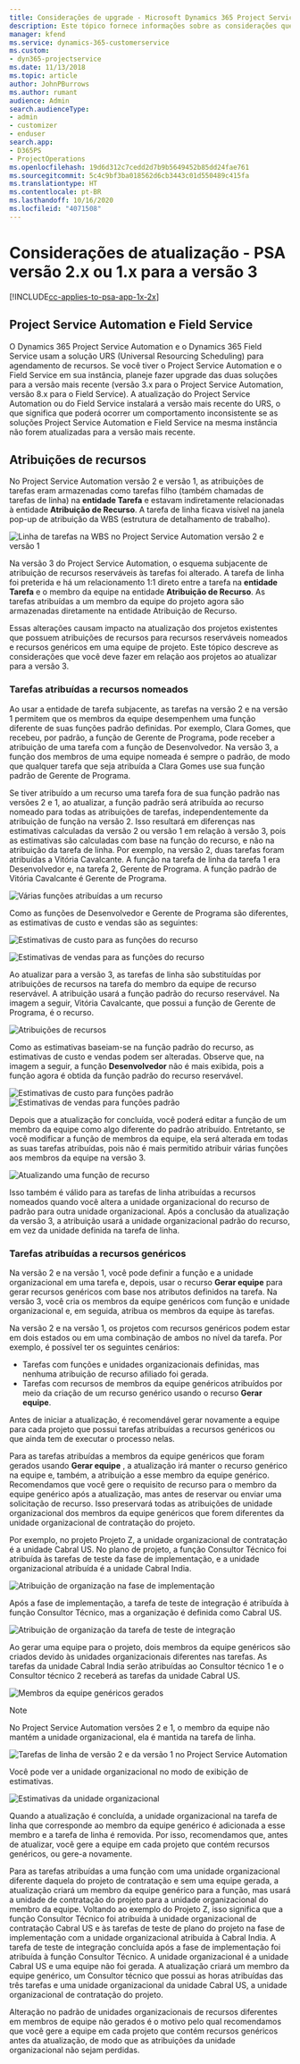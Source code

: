```yaml
---
title: Considerações de upgrade - Microsoft Dynamics 365 Project Service Automation versão 2.x ou 1.x para a versão 3
description: Este tópico fornece informações sobre as considerações que você deve fazer ao fazer upgrade da versão 2.x ou 1.x para a versão 3 do Project Service Automation.
manager: kfend
ms.service: dynamics-365-customerservice
ms.custom:
- dyn365-projectservice
ms.date: 11/13/2018
ms.topic: article
author: JohnPBurrows
ms.author: rumant
audience: Admin
search.audienceType:
- admin
- customizer
- enduser
search.app:
- D365PS
- ProjectOperations
ms.openlocfilehash: 19d6d312c7cedd2d7b9b5649452b85dd24fae761
ms.sourcegitcommit: 5c4c9bf3ba018562d6cb3443c01d550489c415fa
ms.translationtype: HT
ms.contentlocale: pt-BR
ms.lasthandoff: 10/16/2020
ms.locfileid: "4071508"
---
```

# <a name="upgrade-considerations---psa-version-2x-or-1x-to-version-3"></a>Considerações de atualização - PSA versão 2.x ou 1.x para a versão 3
[!INCLUDE[cc-applies-to-psa-app-1x-2x](../includes/cc-applies-to-psa-app-1x-2x.md)]

## <a name="project-service-automation-and-field-service"></a>Project Service Automation e Field Service
O Dynamics 365 Project Service Automation e o Dynamics 365 Field Service usam a solução URS (Universal Resourcing Scheduling) para agendamento de recursos. Se você tiver o Project Service Automation e o Field Service em sua instância, planeje fazer upgrade das duas soluções para a versão mais recente (versão 3.x para o Project Service Automation, versão 8.x para o Field Service). A atualização do Project Service Automation ou do Field Service instalará a versão mais recente do URS, o que significa que poderá ocorrer um comportamento inconsistente se as soluções Project Service Automation e Field Service na mesma instância não forem atualizadas para a versão mais recente.

## <a name="resource-assignments"></a>Atribuições de recursos
No Project Service Automation versão 2 e versão 1, as atribuições de tarefas eram armazenadas como tarefas filho (também chamadas de tarefas de linha) na **entidade Tarefa** e estavam indiretamente relacionadas à entidade **Atribuição de Recurso**. A tarefa de linha ficava visível na janela pop-up de atribuição da WBS (estrutura de detalhamento de trabalho).

![Linha de tarefas na WBS no Project Service Automation versão 2 e versão 1](media/upgrade-line-task-01.png)

Na versão 3 do Project Service Automation, o esquema subjacente de atribuição de recursos reserváveis às tarefas foi alterado. A tarefa de linha foi preterida e há um relacionamento 1:1 direto entre a tarefa na **entidade Tarefa** e o membro da equipe na entidade **Atribuição de Recurso**. As tarefas atribuídas a um membro da equipe do projeto agora são armazenadas diretamente na entidade Atribuição de Recurso.  

Essas alterações causam impacto na atualização dos projetos existentes que possuem atribuições de recursos para recursos reserváveis nomeados e recursos genéricos em uma equipe de projeto. Este tópico descreve as considerações que você deve fazer em relação aos projetos ao atualizar para a versão 3. 

### <a name="tasks-assigned-to-named-resources"></a>Tarefas atribuídas a recursos nomeados
Ao usar a entidade de tarefa subjacente, as tarefas na versão 2 e na versão 1 permitem que os membros da equipe desempenhem uma função diferente de suas funções padrão definidas. Por exemplo, Clara Gomes, que recebeu, por padrão, a função de Gerente de Programa, pode receber a atribuição de uma tarefa com a função de Desenvolvedor. Na versão 3, a função dos membros de uma equipe nomeada é sempre o padrão, de modo que qualquer tarefa que seja atribuída a Clara Gomes use sua função padrão de Gerente de Programa.

Se tiver atribuído a um recurso uma tarefa fora de sua função padrão nas versões 2 e 1, ao atualizar, a função padrão será atribuída ao recurso nomeado para todas as atribuições de tarefas, independentemente da atribuição de função na versão 2. Isso resultará em diferenças nas estimativas calculadas da versão 2 ou versão 1 em relação à versão 3, pois as estimativas são calculadas com base na função do recurso, e não na atribuição da tarefa de linha. Por exemplo, na versão 2, duas tarefas foram atribuídas a Vitória Cavalcante. A função na tarefa de linha da tarefa 1 era Desenvolvedor e, na tarefa 2, Gerente de Programa. A função padrão de Vitória Cavalcante é Gerente de Programa.

![Várias funções atribuídas a um recurso](media/upgrade-multiple-roles-02.png)

Como as funções de Desenvolvedor e Gerente de Programa são diferentes, as estimativas de custo e vendas são as seguintes:

![Estimativas de custo para as funções do recurso](media/upggrade-cost-estimates-03.png)

![Estimativas de vendas para as funções do recurso](media/upgrade-sales-estimates-04.png)

Ao atualizar para a versão 3, as tarefas de linha são substituídas por atribuições de recursos na tarefa do membro da equipe de recurso reservável. A atribuição usará a função padrão do recurso reservável. Na imagem a seguir, Vitória Cavalcante, que possui a função de Gerente de Programa, é o recurso.

![Atribuições de recursos](media/resource-assignment-v2-05.png)

Como as estimativas baseiam-se na função padrão do recurso, as estimativas de custo e vendas podem ser alteradas. Observe que, na imagem a seguir, a função **Desenvolvedor** não é mais exibida, pois a função agora é obtida da função padrão do recurso reservável.

![Estimativas de custo para funções padrão](media/resource-assignment-cost-estimate-06.png)
![Estimativas de vendas para funções padrão](media/resource-assignment-sales-estimate-07.png)

Depois que a atualização for concluída, você poderá editar a função de um membro da equipe como algo diferente do padrão atribuído. Entretanto, se você modificar a função de membros da equipe, ela será alterada em todas as suas tarefas atribuídas, pois não é mais permitido atribuir várias funções aos membros da equipe na versão 3.

![Atualizando uma função de recurso](media/resource-role-assignment-08.png)

Isso também é válido para as tarefas de linha atribuídas a recursos nomeados quando você altera a unidade organizacional do recurso de padrão para outra unidade organizacional. Após a conclusão da atualização da versão 3, a atribuição usará a unidade organizacional padrão do recurso, em vez da unidade definida na tarefa de linha.

### <a name="tasks-assigned-to-generic-resources"></a>Tarefas atribuídas a recursos genéricos
Na versão 2 e na versão 1, você pode definir a função e a unidade organizacional em uma tarefa e, depois, usar o recurso **Gerar equipe** para gerar recursos genéricos com base nos atributos definidos na tarefa. Na versão 3, você cria os membros da equipe genéricos com função e unidade organizacional e, em seguida, atribua os membros da equipe às tarefas.

Na versão 2 e na versão 1, os projetos com recursos genéricos podem estar em dois estados ou em uma combinação de ambos no nível da tarefa. Por exemplo, é possível ter os seguintes cenários:

- Tarefas com funções e unidades organizacionais definidas, mas nenhuma atribuição de recurso afiliado foi gerada.
- Tarefas com recursos de membros da equipe genéricos atribuídos por meio da criação de um recurso genérico usando o recurso **Gerar equipe**.

Antes de iniciar a atualização, é recomendável gerar novamente a equipe para cada projeto que possui tarefas atribuídas a recursos genéricos ou que ainda tem de executar o processo nelas.

Para as tarefas atribuídas a membros da equipe genéricos que foram gerados usando **Gerar equipe** , a atualização irá manter o recurso genérico na equipe e, também, a atribuição a esse membro da equipe genérico. Recomendamos que você gere o requisito de recurso para o membro da equipe genérico após a atualização, mas antes de reservar ou enviar uma solicitação de recurso. Isso preservará todas as atribuições de unidade organizacional dos membros da equipe genéricos que forem diferentes da unidade organizacional de contratação do projeto.

Por exemplo, no projeto Projeto Z, a unidade organizacional de contratação é a unidade Cabral US. No plano de projeto, a função Consultor Técnico foi atribuída às tarefas de teste da fase de implementação, e a unidade organizacional atribuída é a unidade Cabral India.

![Atribuição de organização na fase de implementação](media/org-unit-assignment-09.png)

Após a fase de implementação, a tarefa de teste de integração é atribuída à função Consultor Técnico, mas a organização é definida como Cabral US.  

![Atribuição de organização da tarefa de teste de integração](media/org-unit-generate-team-10.png)

Ao gerar uma equipe para o projeto, dois membros da equipe genéricos são criados devido às unidades organizacionais diferentes nas tarefas. As tarefas da unidade Cabral India serão atribuídas ao Consultor técnico 1 e o Consultor técnico 2 receberá as tarefas da unidade Cabral US.  

![Membros da equipe genéricos gerados](media/org-unit-assignments-multiple-resources-11.png)

> [!NOTE]
> No Project Service Automation versões 2 e 1, o membro da equipe não mantém a unidade organizacional, ela é mantida na tarefa de linha.

![Tarefas de linha de versão 2 e da versão 1 no Project Service Automation](media/line-tasks-12.png)

Você pode ver a unidade organizacional no modo de exibição de estimativas. 

![Estimativas da unidade organizacional](media/org-unit-estimates-view-13.png)
 
Quando a atualização é concluída, a unidade organizacional na tarefa de linha que corresponde ao membro da equipe genérico é adicionada a esse membro e a tarefa de linha é removida. Por isso, recomendamos que, antes de atualizar, você gere a equipe em cada projeto que contém recursos genéricos, ou gere-a novamente.

Para as tarefas atribuídas a uma função com uma unidade organizacional diferente daquela do projeto de contratação e sem uma equipe gerada, a atualização criará um membro da equipe genérico para a função, mas usará a unidade de contratação do projeto para a unidade organizacional do membro da equipe. Voltando ao exemplo do Projeto Z, isso significa que a função Consultor Técnico foi atribuída à unidade organizacional de contratação Cabral US e às tarefas de teste de plano do projeto na fase de implementação com a unidade organizacional atribuída à Cabral India. A tarefa de teste de integração concluída após a fase de implementação foi atribuída à função Consultor Técnico. A unidade organizacional é a unidade Cabral US e uma equipe não foi gerada. A atualização criará um membro da equipe genérico, um Consultor técnico que possui as horas atribuídas das três tarefas e uma unidade organizacional da unidade Cabral US, a unidade organizacional de contratação do projeto.   
 
Alteração no padrão de unidades organizacionais de recursos diferentes em membros de equipe não gerados é o motivo pelo qual recomendamos que você gere a equipe em cada projeto que contém recursos genéricos antes da atualização, de modo que as atribuições da unidade organizacional não sejam perdidas.

